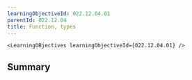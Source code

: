 ```yaml
---
learningObjectiveId: 022.12.04.01
parentId: 022.12.04
title: Function, types
---
```


```tsx eval
<LearningOBjectives learningObjectiveId={022.12.04.01} />
```

## Summary
